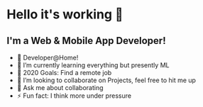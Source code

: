 # Hello it's working 👋

## I'm a Web & Mobile App Developer!

- 🔭 Developer@Home!
- 🌱 I’m currently learning everything but presently ML
- 🥅 2020 Goals: Find a remote job
- 👯 I’m looking to collaborate on Projects, feel free to hit me up
- 💬 Ask me about collaborating
- ⚡ Fun fact: I think more under pressure

